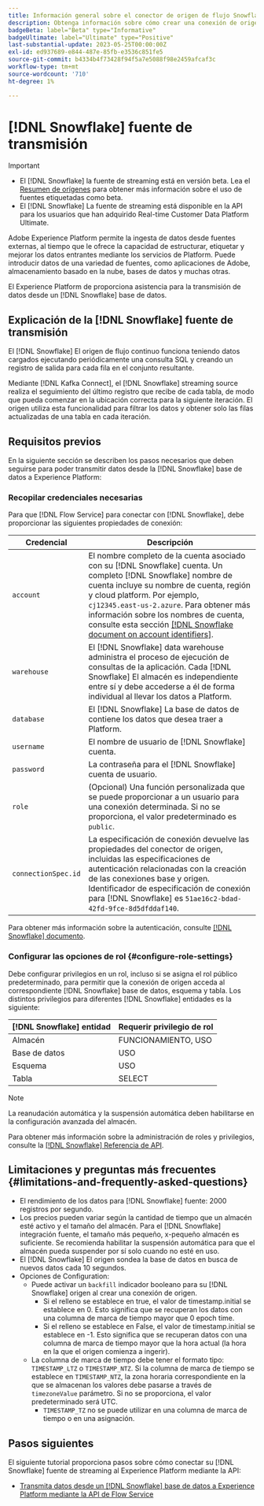 ```yaml
---
title: Información general sobre el conector de origen de flujo Snowflake
description: Obtenga información sobre cómo crear una conexión de origen y un flujo de datos para introducir datos de flujo continuo de la instancia de Snowflake a Adobe Experience Platform
badgeBeta: label="Beta" type="Informative"
badgeUltimate: label="Ultimate" type="Positive"
last-substantial-update: 2023-05-25T00:00:00Z
exl-id: ed937689-e844-487e-85fb-e3536c851fe5
source-git-commit: b4334b4f73428f94f5a7e5088f98e2459afcaf3c
workflow-type: tm+mt
source-wordcount: '710'
ht-degree: 1%

---
```


# [!DNL Snowflake] fuente de transmisión

>[!IMPORTANT]
>
>* El [!DNL Snowflake] la fuente de streaming está en versión beta. Lea el [Resumen de orígenes](../../home.md#terms-and-conditions) para obtener más información sobre el uso de fuentes etiquetadas como beta.
>* El [!DNL Snowflake] La fuente de streaming está disponible en la API para los usuarios que han adquirido Real-time Customer Data Platform Ultimate.

Adobe Experience Platform permite la ingesta de datos desde fuentes externas, al tiempo que le ofrece la capacidad de estructurar, etiquetar y mejorar los datos entrantes mediante los servicios de Platform. Puede introducir datos de una variedad de fuentes, como aplicaciones de Adobe, almacenamiento basado en la nube, bases de datos y muchas otras.

El Experience Platform de proporciona asistencia para la transmisión de datos desde un [!DNL Snowflake] base de datos.

## Explicación de la [!DNL Snowflake] fuente de transmisión

El [!DNL Snowflake] El origen de flujo continuo funciona teniendo datos cargados ejecutando periódicamente una consulta SQL y creando un registro de salida para cada fila en el conjunto resultante.

Mediante [!DNL Kafka Connect], el [!DNL Snowflake] streaming source realiza el seguimiento del último registro que recibe de cada tabla, de modo que pueda comenzar en la ubicación correcta para la siguiente iteración. El origen utiliza esta funcionalidad para filtrar los datos y obtener solo las filas actualizadas de una tabla en cada iteración.

## Requisitos previos

En la siguiente sección se describen los pasos necesarios que deben seguirse para poder transmitir datos desde la [!DNL Snowflake] base de datos a Experience Platform:

### Recopilar credenciales necesarias

Para que [!DNL Flow Service] para conectar con [!DNL Snowflake], debe proporcionar las siguientes propiedades de conexión:

| Credencial | Descripción |
| --- | --- |
| `account` | El nombre completo de la cuenta asociado con su [!DNL Snowflake] cuenta. Un completo [!DNL Snowflake] nombre de cuenta incluye su nombre de cuenta, región y cloud platform. Por ejemplo, `cj12345.east-us-2.azure`. Para obtener más información sobre los nombres de cuenta, consulte esta sección [[!DNL Snowflake document on account identifiers]](<https://docs.snowflake.com/en/user-guide/admin-account-identifier.html>). |
| `warehouse` | El [!DNL Snowflake] data warehouse administra el proceso de ejecución de consultas de la aplicación. Cada [!DNL Snowflake] El almacén es independiente entre sí y debe accederse a él de forma individual al llevar los datos a Platform. |
| `database` | El [!DNL Snowflake] La base de datos de contiene los datos que desea traer a Platform. |
| `username` | El nombre de usuario de [!DNL Snowflake] cuenta. |
| `password` | La contraseña para el [!DNL Snowflake] cuenta de usuario. |
| `role` | (Opcional) Una función personalizada que se puede proporcionar a un usuario para una conexión determinada. Si no se proporciona, el valor predeterminado es `public`. |
| `connectionSpec.id` | La especificación de conexión devuelve las propiedades del conector de origen, incluidas las especificaciones de autenticación relacionadas con la creación de las conexiones base y origen. Identificador de especificación de conexión para [!DNL Snowflake] es `51ae16c2-bdad-42fd-9fce-8d5dfddaf140`. |

Para obtener más información sobre la autenticación, consulte [[!DNL Snowflake] documento](<https://docs.snowflake.com/en/user-guide/key-pair-auth.html>).

### Configurar las opciones de rol {#configure-role-settings}

Debe configurar privilegios en un rol, incluso si se asigna el rol público predeterminado, para permitir que la conexión de origen acceda al correspondiente [!DNL Snowflake] base de datos, esquema y tabla. Los distintos privilegios para diferentes [!DNL Snowflake] entidades es la siguiente:

| [!DNL Snowflake] entidad | Requerir privilegio de rol |
| --- | --- |
| Almacén | FUNCIONAMIENTO, USO |
| Base de datos | USO |
| Esquema | USO |
| Tabla | SELECT |

>[!NOTE]
>
>La reanudación automática y la suspensión automática deben habilitarse en la configuración avanzada del almacén.

Para obtener más información sobre la administración de roles y privilegios, consulte la [[!DNL Snowflake] Referencia de API](<https://docs.snowflake.com/en/sql-reference/sql/grant-privilege>).

## Limitaciones y preguntas más frecuentes {#limitations-and-frequently-asked-questions}

* El rendimiento de los datos para [!DNL Snowflake] fuente: 2000 registros por segundo.
* Los precios pueden variar según la cantidad de tiempo que un almacén esté activo y el tamaño del almacén. Para el [!DNL Snowflake] integración fuente, el tamaño más pequeño, x-pequeño almacén es suficiente. Se recomienda habilitar la suspensión automática para que el almacén pueda suspender por sí solo cuando no esté en uso.
* El [!DNL Snowflake] El origen sondea la base de datos en busca de nuevos datos cada 10 segundos.
* Opciones de Configuration:
   * Puede activar un `backfill` indicador booleano para su [!DNL Snowflake] origen al crear una conexión de origen.
      * Si el relleno se establece en true, el valor de timestamp.initial se establece en 0. Esto significa que se recuperan los datos con una columna de marca de tiempo mayor que 0 epoch time.
      * Si el relleno se establece en False, el valor de timestamp.initial se establece en -1. Esto significa que se recuperan datos con una columna de marca de tiempo mayor que la hora actual (la hora en la que el origen comienza a ingerir).
   * La columna de marca de tiempo debe tener el formato tipo: `TIMESTAMP_LTZ` o `TIMESTAMP_NTZ`. Si la columna de marca de tiempo se establece en `TIMESTAMP_NTZ`, la zona horaria correspondiente en la que se almacenan los valores debe pasarse a través de `timezoneValue` parámetro. Si no se proporciona, el valor predeterminado será UTC.
      * `TIMESTAMP_TZ` no se puede utilizar en una columna de marca de tiempo o en una asignación.

## Pasos siguientes

El siguiente tutorial proporciona pasos sobre cómo conectar su [!DNL Snowflake] fuente de streaming al Experience Platform mediante la API:

* [Transmita datos desde un [!DNL Snowflake] base de datos a Experience Platform mediante la API de Flow Service](../../tutorials/api/create/databases/snowflake-streaming.md)
